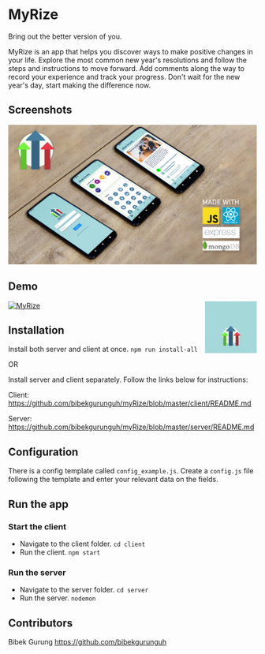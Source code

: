 # **MyRize**

Bring out the better version of you.

MyRize is an app that helps you discover ways to make positive changes in your life. Explore the most common new year's resolutions and follow the steps and instructions to move forward. Add comments along the way to record your experience and track your progress. Don't wait for the new year's day, start making the difference now.

## Screenshots

![myRize_dropback](https://github.com/bibekgurunguh/myRize/blob/master/myRize_dropback.jpg)

## Demo
<img align="right" src="./client/assets/logoAnimation.gif" alt="MyRize logo" style="zoom:30%" width="350" height="350" >

[![MyRize](http://img.youtube.com/vi/RGjZ9w5Mg8I/0.jpg)](http://www.youtube.com/watch?v=RGjZ9w5Mg8I "MyRize")

## Installation

Install both server and client at once.
`npm run install-all`

OR

Install server and client separately. Follow the links below for instructions:

Client:
https://github.com/bibekgurunguh/myRize/blob/master/client/README.md

Server:
https://github.com/bibekgurunguh/myRize/blob/master/server/README.md

## Configuration
There is a config template called `config_example.js`. Create a `config.js` file following the template and enter your relevant data on the fields.

## Run the app

### Start the client
- Navigate to the client folder. `cd client`
- Run the client. `npm start`

### Run the server
- Navigate to the server folder. `cd server`
- Run the server. `nodemon`

## Contributors
Bibek Gurung https://github.com/bibekgurunguh